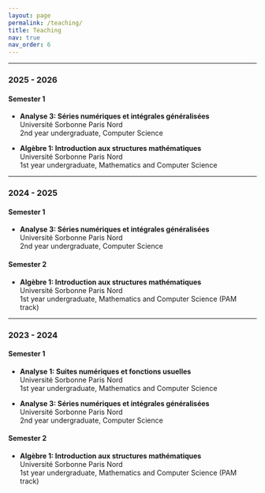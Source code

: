 ```yaml
---
layout: page
permalink: /teaching/
title: Teaching
nav: true
nav_order: 6
---
```


---
### 2025 - 2026

#### Semester 1

- **Analyse 3: Séries numériques et intégrales généralisées**  
  Université Sorbonne Paris Nord  
  2nd year undergraduate, Computer Science

- **Algèbre 1: Introduction aux structures mathématiques**  
  Université Sorbonne Paris Nord  
  1st year undergraduate, Mathematics and Computer Science
---
### 2024 - 2025

#### Semester 1

- **Analyse 3: Séries numériques et intégrales généralisées**  
  Université Sorbonne Paris Nord  
  2nd year undergraduate, Computer Science

#### Semester 2

- **Algèbre 1: Introduction aux structures mathématiques**  
  Université Sorbonne Paris Nord  
  1st year undergraduate, Mathematics and Computer Science (PAM track)

---
### 2023 - 2024

#### Semester 1

- **Analyse 1: Suites numériques et fonctions usuelles**  
  Université Sorbonne Paris Nord  
  1st year undergraduate, Mathematics and Computer Science

- **Analyse 3: Séries numériques et intégrales généralisées**  
  Université Sorbonne Paris Nord  
  2nd year undergraduate, Computer Science

#### Semester 2

- **Algèbre 1: Introduction aux structures mathématiques**  
  Université Sorbonne Paris Nord  
  1st year undergraduate, Mathematics and Computer Science (PAM track)

